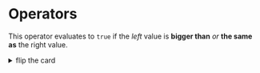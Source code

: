 # Operators

This operator evaluates to `true` if the _left_ value is **bigger than** _or_
**the same as** the right value.

<details>
<summary>flip the card</summary>
<br>

## _greater than or equal to_ operator: `>=`

```js
'use strict';

console.log(1 >= 2); // false
console.log(2 >= 2); // true
console.log(3 >= 2); // true
```

</details>
